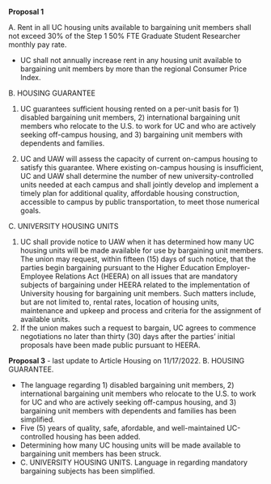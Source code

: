 **Proposal 1**

A. Rent in all UC housing units available to bargaining unit members shall not exceed 30% of the Step 1 50% FTE Graduate Student Researcher monthly pay rate. 
 - UC shall not annually increase rent in any housing unit available to bargaining unit members by more than the regional Consumer Price Index.

B. HOUSING GUARANTEE
1. UC guarantees sufficient housing rented on a per-unit basis for 1) disabled bargaining unit members, 2) international bargaining unit members who relocate to the U.S. to work for UC and who are actively seeking off-campus housing, and 3) bargaining unit members with dependents and families.

3. UC and UAW will assess the capacity of current on-campus housing to satisfy this guarantee. Where existing on-campus housing is insufficient, UC and UAW shall determine the number of new university-controlled units needed at each campus and shall jointly develop and implement a timely plan for additional quality, affordable housing construction, accessible to campus by public transportation, to meet those numerical goals.

C. UNIVERSITY HOUSING UNITS
1. UC shall provide notice to UAW when it has determined how many UC housing units will be made available for use by bargaining unit members. The union may request, within fifteen (15) days of such notice, that the parties begin bargaining pursuant to the Higher Education Employer-Employee Relations Act (HEERA) on all issues that are mandatory subjects of bargaining under HEERA related to the implementation of University housing for bargaining unit members. Such matters include, but are not limited to, rental rates, location of housing units, maintenance and upkeep and process and criteria for the assignment of available units.
2. If the union makes such a request to bargain, UC agrees to commence negotiations no later than thirty (30) days after the parties’ initial proposals have been made public pursuant to HEERA.

**Proposal 3** - last update to Article Housing on 11/17/2022. 
B. HOUSING GUARANTEE.
- The language regarding 1) disabled bargaining unit members, 2) international bargaining unit members who relocate to the U.S. to work for UC and who are actively seeking off-campus housing, and 3) bargaining unit members with dependents and families has been simplified.
- Five (5) years of quality, safe, afordable, and well-maintained UC-controlled housing has been added.
- Determining how many UC housing units will be made available to bargaining unit members has been struck.
- C. UNIVERSITY HOUSING UNITS. Language in regarding mandatory bargaining subjects has been simplified.

